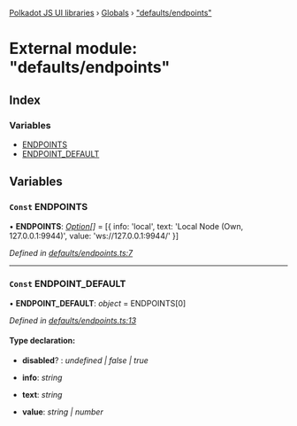 [Polkadot JS UI libraries](../README.md) › [Globals](../globals.md) › ["defaults/endpoints"](_defaults_endpoints_.md)

# External module: "defaults/endpoints"

## Index

### Variables

* [ENDPOINTS](_defaults_endpoints_.md#const-endpoints)
* [ENDPOINT_DEFAULT](_defaults_endpoints_.md#const-endpoint_default)

## Variables

### `Const` ENDPOINTS

• **ENDPOINTS**: *[Option](_types_.md#option)[]* = [{
  info: 'local',
  text: 'Local Node (Own, 127.0.0.1:9944)',
  value: 'ws://127.0.0.1:9944/'
}]

*Defined in [defaults/endpoints.ts:7](https://github.com/polkadot-js/ui/blob/5ad56a95/packages/ui-settings/src/defaults/endpoints.ts#L7)*

___

### `Const` ENDPOINT_DEFAULT

• **ENDPOINT_DEFAULT**: *object* = ENDPOINTS[0]

*Defined in [defaults/endpoints.ts:13](https://github.com/polkadot-js/ui/blob/5ad56a95/packages/ui-settings/src/defaults/endpoints.ts#L13)*

#### Type declaration:

* **disabled**? : *undefined | false | true*

* **info**: *string*

* **text**: *string*

* **value**: *string | number*
